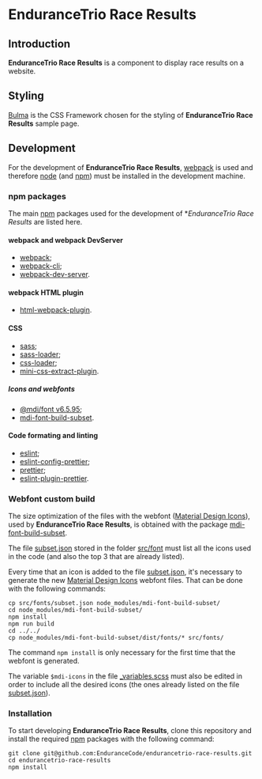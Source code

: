 # EnduranceTrio Race Results

## Introduction

**EnduranceTrio Race Results** is a component to display race results on a website.

## Styling

[Bulma](https://bulma.io/) is the CSS Framework chosen for the styling of **EnduranceTrio Race Results** sample page.

## Development

For the development of **EnduranceTrio Race Results**, [webpack](https://webpack.js.org/) is used and therefore [node](https://nodejs.org/) (and [npm](https://www.npmjs.com/)) must be installed in the development machine.

### npm packages

The main [npm](https://www.npmjs.com/) packages used for the development of **EnduranceTrio Race Results* are listed here.

#### webpack and webpack DevServer

+ [webpack](https://www.npmjs.com/package/webpack);
+ [webpack-cli](https://www.npmjs.com/package/webpack-cli);
+ [webpack-dev-server](https://www.npmjs.com/package/webpack-dev-server).

#### webpack HTML plugin

+ [html-webpack-plugin](https://www.npmjs.com/package/html-webpack-plugin).

#### CSS

+ [sass](https://www.npmjs.com/package/sass);
+ [sass-loader](https://www.npmjs.com/package/sass-loader);
+ [css-loader](https://www.npmjs.com/package/css-loader);
+ [mini-css-extract-plugin](https://www.npmjs.com/package/mini-css-extract-plugin).

##### Icons and webfonts

+ [@mdi/font v6.5.95](https://www.npmjs.com/package/@mdi/font/v/6.5.95);
+ [mdi-font-build-subset](https://www.npmjs.com/package/mdi-font-build-subset).

#### Code formating and linting

+ [eslint](https://www.npmjs.com/package/eslint);
+ [eslint-config-prettier](https://www.npmjs.com/package/eslint-config-prettier);
+ [prettier](https://www.npmjs.com/package/prettier);
+ [eslint-plugin-prettier](https://www.npmjs.com/package/eslint-plugin-prettier).

### Webfont custom build

The size optimization of the files with the webfont ([Material Design Icons](https://materialdesignicons.com/)), used by **EnduranceTrio Race Results**, is obtained with the package [mdi-font-build-subset](https://www.npmjs.com/package/mdi-font-build-subset).

The file [subset.json](./src/fonts/subset.json) stored in the folder [src/font](./src/fonts/) must list all the icons used in the code (and also the top 3 that are already listed).

Every time that an icon is added to the file [subset.json](./src/fonts/subset.json), it's necessary to generate the new [Material Design Icons](https://materialdesignicons.com/) webfont files. That can be done with the following commands:

    cp src/fonts/subset.json node_modules/mdi-font-build-subset/
    cd node_modules/mdi-font-build-subset/
    npm install
    npm run build
    cd ../../
    cp node_modules/mdi-font-build-subset/dist/fonts/* src/fonts/

The command `npm install` is only necessary for the first time that the webfont is generated.

The variable `$mdi-icons` in the file [_variables.scss](./src/css/scss/icons/_variables.scss) must also be edited in order to include all the desired icons (the ones already listed on the file [subset.json](./node_modules/mdi-font-build-subset/subset.json)).

### Installation

To start developing **EnduranceTrio Race Results**, clone this repository and install the required [npm](https://www.npmjs.com/) packages with the following command:

    git clone git@github.com:EnduranceCode/endurancetrio-race-results.git
    cd endurancetrio-race-results
    npm install
